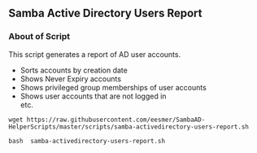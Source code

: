 ## Samba Active Directory Users Report 

### About of Script
This script generates a report of AD user accounts.
- Sorts accounts by creation date
- Shows Never Expiry accounts
- Shows privileged group memberships of user accounts
- Shows user accounts that are not logged in <br>
etc.

```
wget https://raw.githubusercontent.com/eesmer/SambaAD-HelperScripts/master/scripts/samba-activedirectory-users-report.sh
```
```
bash  samba-activedirectory-users-report.sh
```
